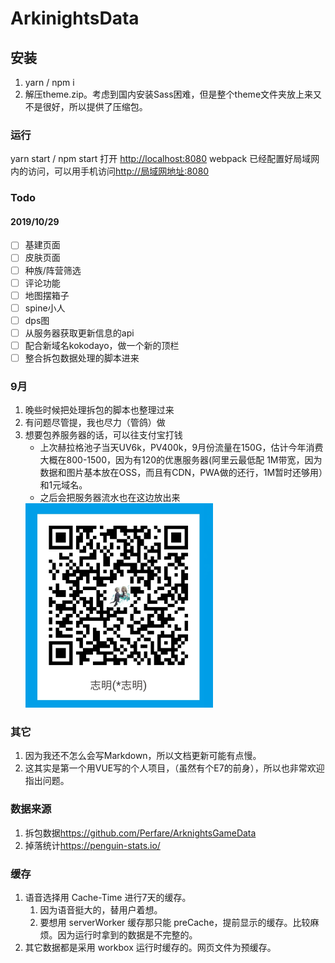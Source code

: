 # ArkinightsData

## 安装

1. yarn / npm i
2. 解压theme.zip。考虑到国内安装Sass困难，但是整个theme文件夹放上来又不是很好，所以提供了压缩包。

### 运行

yarn start / npm start
打开 <http://localhost:8080>
webpack 已经配置好局域网内的访问，可以用手机访问<http://局域网地址:8080>

### Todo

#### 2019/10/29
- [ ] 基建页面
- [ ] 皮肤页面
- [ ] 种族/阵营筛选
- [ ] 评论功能
- [ ] 地图摆箱子
- [ ] spine小人
- [ ] dps图
- [ ] 从服务器获取更新信息的api
- [ ] 配合新域名kokodayo，做一个新的顶栏
- [ ] 整合拆包数据处理的脚本进来

### 9月

1. 晚些时候把处理拆包的脚本也整理过来
2. 有问题尽管提，我也尽力（管鸽）做
3. 想要包养服务器的话，可以往支付宝打钱
   * 上次赫拉格池子当天UV6k，PV400k，9月份流量在150G，估计今年消费大概在800-1500，因为有120的优惠服务器(阿里云最低配 1M带宽，因为数据和图片基本放在OSS，而且有CDN，PWA做的还行，1M暂时还够用）和1元域名。
   * 之后会把服务器流水也在这边放出来
   <img src="./assets/支付宝.png" width = "300" alt="图片名称" />

### 其它

 1. 因为我还不怎么会写Markdown，所以文档更新可能有点慢。
 2. 这其实是第一个用VUE写的个人项目，（虽然有个E7的前身），所以也非常欢迎指出问题。

### 数据来源

1. 拆包数据<https://github.com/Perfare/ArknightsGameData>
2. 掉落统计<https://penguin-stats.io/>

### 缓存

1. 语音选择用 Cache-Time 进行7天的缓存。
   1. 因为语音挺大的，替用户着想。
   2. 要想用 serverWorker 缓存那只能 preCache，提前显示的缓存。比较麻烦。因为运行时拿到的数据是不完整的。
2. 其它数据都是采用 workbox 运行时缓存的。网页文件为预缓存。
